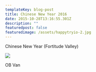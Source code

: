 ```yaml
---
templateKey: blog-post
title: Chinese New Year 2016
date: 2015-10-28T13:16:55.301Z
description: ""
featuredpost: false
featuredimage: /assets/happytryio-2.jpg
---
```

Chinese New Year (Fortitude Valley)

![](/assets/happytryio-2.jpg)

OB Van

